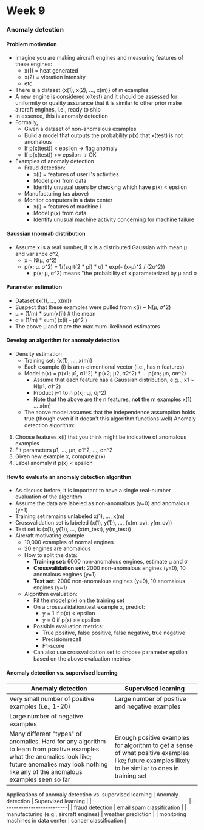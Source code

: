 # Week 9

### Anomaly detection
#### Problem motivation
- Imagine you are making aircraft engines and measuring features of these engines:
	- x(1) = heat generated
	- x(2) = vibration intensity
	- etc.
- There is a dataset {x(1), x(2), ..., x(m)} of m examples
- A new engine is considered x(test) and it should be assessed for uniformity or quality assurance that it is similar to other prior make aircraft engines, i.e., ready to ship
- In essence, this is anomaly detection
- Formally,
	- Given a dataset of non-anomalous examples 
	- Build a model that outputs the probability p(x) that x(test) is not anomalous
	- If p(x(test)) < epsilon -> flag anomaly
	- If p(x(test)) >= epsilon -> OK
- Examples of anomaly detection
	- Fraud detection:
		- x(i) = features of user i's activities
		- Model p(x) from data
		- Identify unusual users by checking which have p(x) < epsilon
	- Manufacturing (as above)
	- Monitor computers in a data center
		- x(i) = features of machine i
		- Model p(x) from data
		- Identify unusual machine activity concerning for machine failure

#### Gaussian (normal) distribution
- Assume x is a real number, if x is a distributed Gaussian with mean &mu; and variance &sigma;^2,
	- x ~ N(&mu;, &sigma;^2)
	- p(x; &mu;, &sigma;^2) = 1/(sqrt(2 * pi) * &sigma;) * exp(- (x-&mu;)^2 / (2&sigma;^2))
	  - p(x; &mu;, &sigma;^2) means "the probability of x parameterized by &mu; and &sigma;

#### Parameter estimation
- Dataset {x(1), ..., x(m)}
- Suspect that these examples were pulled from x(i) ~ N(&mu;, &sigma;^2)
- &mu; = (1/m) * sum(x(i)) # the mean
- &sigma; = (1/m) * sum( (x(i) - &mu;)^2 )
- The above &mu; and &sigma; are the maximum likelihood estimators

#### Develop an algorithm for anomaly detection
- Density estimation
	- Training set: {x(1), ..., x(m)}
	- Each example (i) is an n-dimentional vector (i.e., has n features)
	- Model p(x) = p(x1; &mu;1, &sigma;1^2) * p(x2; &mu;2, &sigma;2^2) * ... p(xn; &mu;n, &sigma;n^2)
		- Assume that each feature has a Gaussian distribution, e.g.,, x1 ~ N(&mu;1, &sigma;1^2)
		- Product j=1 to n p(xj; &mu;j, &sigma;j^2)
		- Note that the above are the n features, **not** the m examples x(1) ... x(m)
	- The above model assumes that the independence assumption holds true (though even if it doesn't this algorithm functions well)
Anomaly detection algorithm:
1. Choose features x(i) that you think might be indicative of anomalous examples
2. Fit parameters &mu;1, ..., &mu;n, &sigma;1^2, ..., &sigma;n^2
3. Given new example x, compute p(x)
4. Label anomaly if p(x) < epsilon

#### How to evaluate an anomaly detection algorithm
- As discuss before, it is important to have a single real-number evaluation of the algorithm
- Assume the data are labeled as non-anomalous (y=0) and anomalous (y=1)
- Training set remains unlabeled x(1), ..., x(m)
- Crossvalidation set is labeled (x(1), y(1)), ..., (x(m_cv), y(m_cv))
- Test set is (x(1), y(1)), ..., (x(m_test), y(m_test))
- Aircraft motivating example
	- 10,000 examples of normal engines
	- 20 engines are anomalous
	- How to split the data:
		- **Training set:** 6000 non-anomalous engines, estimate &mu; and &sigma;
		- **Crossvalidation set:** 2000 non-anomalous engines (y=0), 10 anomalous engines (y=1)
		- **Test set:** 2000 non-anomalous engines (y=0), 10 anomalous engines (y=1)
	- Algorithm evaluation:
		- Fit the model p(x) on the training set
		- On a crossvalidation/test example x, predict:
			- y = 1 if p(x) < epsilon
			- y = 0 if p(x) >= epsilon
		- Possible evaluation metrics:
			- True positive, false positive, false negative, true negative
			- Precision/recall
			- F1-score
		- Can also use crossvalidation set to choose parameter epsilon based on the above evaluation metrics

#### Anomaly detection vs. supervised learning
| Anomaly detection                                                                                                                                                                                           | Supervised learning                                                                                                                                |
|-------------------------------------------------------------------------------------------------------------------------------------------------------------------------------------------------------------|----------------------------------------------------------------------------------------------------------------------------------------------------|
| Very small number of positive  examples (i.e., 1-20)                                                                                                                                                        | Large number of positive and negative examples                                                                                                     |
| Large number of negative examples                                                                                                                                                                           |                                                                                                                                                    |
| Many different "types" of anomalies. Hard for any algorithm to learn from positive examples what the anomalies look like; future anomalies may look nothing like any of the anomalous  examples seen so far | Enough positive examples for algorithm to get a sense of what positive examples like; future examples likely to be similar to ones in training set |

Applications of anomaly detection vs. supervised learning
| Anomaly detection                      | Supervised learning       |
|----------------------------------------|---------------------------|
| fraud detection                        | email spam classification |
| manufacturing (e.g., aircraft engines) | weather prediction        |
| monitoring machines in data center     | cancer classification     |
